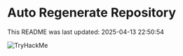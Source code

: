 # Auto Regenerate Repository

This README was last updated: 2025-04-13 22:50:54

 ![TryHackMe](https://tryhackme.com/badge/533634)